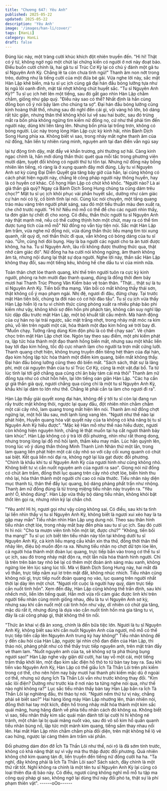 ```yaml
---
title: "Chương 647: Yêu Anh"
published: 2025-05-22
updated: 2025-05-22
description: 'Yêu Anh'
image: '/images/han-li/cover/'
tags: [HanLi]
category: HanLi
draft: false
---
```


Đúng lúc này, một tràng cười khúc khích đột nhiên truyền đến.
"Hì hì! Thật có ý tứ, không ngờ ngủ một chút lại chứng kiến có
người ở nơi này đoạt bảo. Điều buồn cười chính là, hai gã tu sĩ
Trúc Cơ Kỳ lại có chủ ý đánh một gã tu sĩ Nguyên Anh Kỳ. Chẳng
lẽ ta còn chưa tỉnh ngủ!"
Thanh âm non nớt trong trẻo, dường như là tiếng cười của một
đứa bé gái.
Vừa nghe lời này, sắc mặt Hàn Lập khẽ biến, mà tu sĩ ục ịch cùng
gã đại hán đầu bóng lưỡng tựa như bị ngũ lôi oanh đỉnh, mặt tái
nhợt không chút huyết sắc.
"Tu sĩ Nguyên Anh Kỳ?" Tu sĩ ục ịch hét lên một tiếng, sau đó gắt
gao nhìn Hàn Lập chằm chằm, giống như gặp quỷ.
"Điều này sao có thể? Nhất định là hắn cùng đồng bọn cố ý nói
bậy làm cho chúng ta sợ".
Đại hán đầu bóng lưỡng cũng kinh hoàng thất thố, nhưng sau đó
nghĩ đến cái gì, vội vàng hô lớn, bô dáng rất tức giận, nhưng thân
thể không khỏi lui về sau hai bước, sau đó trừng mắt ra bốn phía
không ngừng tìm kiếm nữ đồng nọ, cứ như thể phải tìm đến
người này, dũng khí liền tăng lên.
Nhưng bốn phía lại trống trơn, không có bóng người.
Lúc này trong lòng Hàn Lập cực kỳ kinh hãi, nhìn Bành Dịch Song
Hung phía xa.
Không biết vì sao, trong nháy mắt nghe thanh âm của nữ đồng,
hắn liền tự nhiên rùng mình, nguyên anh tại đan điền vẫn ngủ say

lại tự động tỉnh dậy, mặt đầy vẻ khẩn trương, phi thường sợ hãi.
Càng kinh ngạc chính là, hắn mới dùng thần thức quét qua mỗi
tấc trong phương viên mười dặm, tuyệt đối không có người thứ tư
tồn tại. Nhưng nữ đồng này bỗng nhiên lên tiếng, rõ ràng là ở
xung quanh đây mới đúng. Lấy tu vi Nguyên Anh sơ kỳ cùng Đại
Diễn Quyết gia tăng bây giờ của hắn, lại cũng không có cách phát
hiện người này, chẳng lẽ công pháp người này thông huyền, hay
là có huyền cơ khác.
Cổ họng Hàn Lập có chút khô khốc.
"Người nào? Là ai giả thần giả quỷ? Ngay cả Bành Dịch Song
Hung chúng ta cũng dám trêu chọc?"
Mặt tu sĩ ục ịch khôi phục vài phần huyết sắc, dường như cảm
giác cự hán nói có lý, cố bình tĩnh lại nói. Cùng lúc nói chuyện,
một tầng quang tráo màu vàng trên người phát sáng, sau đó một
tiểu thuẫn màu đen xuất ra, che chở trước người.
"Hì hì! Nếu mỗ mỗ có thể để cho các ngươi nhìn thấy, ta đơn giản
tự chết đi cho xong. Có điều, thần thức người tu sĩ Nguyên Anh
này thật mạnh mẽ, nếu có thể cường thịnh hơn một chút, may ra
có thể tìm được tung tích của mỗ mỗ" Nữ đồng nọ vẫn tùy tiện
nói.
Sắc mặt Hàn Lập âm trầm, vừa nghe nữ đồng nói, vừa dùng thần
thức liều mạng tìm tòi xung quanh, rất quỷ dị, nơi thần thức đi
qua, vẫn không có bóng dáng của tu sĩ nào.
"Ừm, cũng hơi đói bụng. Hay là ba người các ngươi cho ta ăn tươi
được không, ha ha. Tu sĩ Nguyên Anh, lâu rồi không được thưởng
thức qua, thật nhớ cảm giác đó".
Nữ đồng ha ha cười nói không ngừng, âm thanh không âm tà,
nhưng nội dung lại thật sự dọa người.
Nghe lời này, thần sắc Hàn Lập không thay đổi, sau một tiếng
kêu, không hề che dầu tu vi của mình nữa.

Toàn thân chợt lóe thanh quang, khí thế trên người tuôn ra cực kỳ
kinh người, phóng ra hơn mười đạo thanh quang, đúng là đồng
thời đem bảy mươi hai Thanh Trúc Phong Vân Kiếm bảo vệ toàn
thân.
"Thật… thật sự là tu sĩ Nguyên Anh Kỳ. Tiền bối tha mạng. Vãn
bối có mắt không thấy thái sơn, thật không cố ý mạo phạm ngài.
Nhị đệ, ngươi đi đâu, đừng chạy. Tại trước mặt Hàn tiền bối,
chúng ta đời nào có cơ hội đào tẩu".
Tu sĩ cụ ịch vừa thấy Hàn Lập hiển lộ ra tu vi chính thức cùng
phóng xuất ra nhiều pháp bảo phi kiếm như vậy, không khỏi sợ
đến hồn phi phách tán, không cần suy nghĩ lập tức dập đầu trước
mặt Hàn Lập, một bộ khuất tất cầu mệnh.
Mà hành động của cự hán nọ lại trái ngược, sắc mặt trắng nhợt,
trong nháy mặt móc ra kim phù, vỗ lên trên người một cái, hóa
thành một đạo kim hồng xé trời bay đi.
"Muốn chạy. Tưởng rằng dùng Kim độn phù là có thể chạy sao".
Vẻ châm chọc trên mặt Hàn Lập chợt lóe. Ngón tay theo sau
điểm, một phi kiếm phát ra, lập tức hóa thành một đạo thanh hồng
biến mất, nhưng sau một khắc liền bay tới đạo kim hồng, tốc độ
cực nhanh làm cho người ta trợn mắt cứng lưỡi.
Thanh quang chợt hiện, không trung truyền đến tiếng hét thảm
của đại hán, đạo kim hồng lập tức hóa thành một điểm kim quang,
biến mất không thấy. Đại hán đầu bóng lưỡng cũng theo đó biến
mất.
"Sách sách, thật sự là lãng phí, một cái nguyên thần của tu sĩ Trúc
Cơ Kỳ, cũng là một vật.đại bổ. Ta từ lúc tỉnh lại tới giờ chẳng qua
cũng chỉ ăn bảy tám cái mà thôi" Thanh âm nữ đồng tựa như có
chút hỗn hển, lại lớn tiếng oán giận Hàn Lập.
"Các hạ cần gì giả thần giả quỷ, ngươi chẳng qua cũng chỉ là một
tu sĩ Nguyên Anh Kỳ, khẩu khí lại dám to lớn như thế. Chẳng lẽ
phải cần ta làm cho ngươi đi ra".

Hàn Lập thấy giải quyết xong đại hán, không để ý tới tu sĩ còn lại
đang run rẩy trước mặt không thôi, ngược lại quay đầu, đột nhiên
nhìn chằm chằm một cái cây nhỏ, lam quang trong mắt hiện lên
nói.
Thanh âm nữ đồng chợt ngừng lại, một hồi lâu sau, mới lạnh lùng
vang lên.
"Ngươi như thế nào lại phát hiện, Huyễn quang hóa vật quyết này
của ta không có khả năng bị tu sĩ Nguyên Anh Kỳ hiểu được".
"Mặc kệ Hàn mỗ như thế nào hiểu được, ngươi còn không hiện
nguyên hình, chẳng lẽ thật muốn tại hạ cắt ngươi thành bảy tám
khúc".
Hàn Lập không có ý trả lời đối phương, nhìn như rất thong dong,
nhưng trong lòng lại đổ mồ hôi lạnh, thầm kêu may mắn.
Lúc hắn quýnh lên, trong lúc vô ý dùng thần thông Minh Thanh
Linh Nhãn thử một lần, trong lam quang liền phát hiện một cái cây
nhỏ so với cây cối xung quanh có chút sai biệt. Kết quả liền nói
đại ra, không ngờ lại lừa gạt được đối phương.
"Chính là khẩu khí tu sĩ Nguyên Anh Kỳ của ngươi hình như cũng
không nhỏ. Không biết tư vị cắn nuốt nguyên anh của ngươi ra
sao".
Giọng nói nữ đồng có chút âm trầm, đồng thời lục quang trên cây
nhỏ chợt lóe, biến hình thu nhỏ lại, hóa thân thành một người chỉ
cao có nửa thước.
Tiểu nhân này diện mục thanh tú, thân thể đầy lục quang, bộ dáng
phảng phất trần như nhộng. Thanh âm nữ đồng đúng là từ trong
miệng tiểu nhân này truyền ra.
"Yêu anh! Ồ, không đúng".
Hàn Lập vừa thấy bộ dáng tiểu nhân, không khỏi bật thốt lên gọi
ra, nhưng nhìn kỹ lại chần chờ.

"Yêu anh! Hì hì, ngươi gọi như vậy cũng không sai. Có điều, sau
khi ta tỉnh lại liền nhìn thấy vị tu sĩ Nguyên Anh Kỳ, không biết là
ngươi xui xẻo hay là ta gặp may mắn" Tiểu nhân nhìn Hàn Lập
ung dung nói.
Theo sau thân hình tiểu nhân chợt lóe, trong nháy mắt bay đến
phía sau tu sĩ ục ịch. Sau đó cười hì hì nói:
"Cho ta mượn viên tinh hồn một lát, được chứ?"
"Không, tiền bối tha mạng!"
Tu sĩ ục ịch biết tên tiểu nhân này tồn tại không dưới tu sĩ Nguyên
Anh Kỳ, cả kinh liều mạng cầu khẩn xin tha thứ, đồng thời thân
thể nhảy lên, điệu bộ muốn độn ra xa.
Nhưng tiểu nhân nọ chợt dữ tợn lóe lên, cả người hóa thành một
đoàn lục quang, trực tiếp bắn vào trong cơ thể tu sĩ ục ịch, sau đó
trong nháy mặt độn ra, một lần nữa hóa thành hình người. Chỉ là
trên trên bàn tay nhỏ bé lại có thêm một đoàn ánh sáng màu
xanh, không ngừng lóe lên lúc sáng lúc tối.
Mà vị Bành Dịch Song Hung này, hai mắt đã vô thần, trực tiếp
nằm xụi lơ trên mặt đất, không nhúc nhích.
Tiểu nhân cũng không nói gì, trực tiếp nuốt đoàn quang nọ vào,
lục quang trên người nhất thời lại dày lên một chút.
"Ngươi rốt cuộc là người hay quỷ, dám trực tiếp cắn nuốt tinh
hồn".
Xem đến đây, Hàn Lập cũng không thể trấn định, sau khi nhếch
môi, liền lớn tiếng quát.
Hắn mới vừa rồi cảm giác được linh khí trên người tiểu nhân cùng
mình giống nhau, đều là tu vi Nguyên Anh sơ kỳ, nhưng sau khi
cắn nuốt một cái tinh hồn như vậy, dĩ nhiên có chút gia tăng, mặc
dù rất ít, nhưng đúng là dựa vào cắn nuốt tinh hồn mà gia tăng tu
vi, đây là cái công pháp gì, thật không thể tin nổi.

"Thức ăn khai vị đã ăn xong, chính là đến bữa tiệc lớn. Ngươi là tu
sĩ Nguyên Anh Kỳ, không biết sau khi cắn nuốt Nguyên Anh của
ngươi, mỗ mỗ có thể trực tiếp tiến cấp lên Nguyên Anh trung kỳ
hay không!"
Tiểu nhân không để ý đến câu hỏi của Hàn Lập, ngược lại nhìn
chỗ đan điền của Hàn Lập, thì thào nói, phảng phất như có thể
thấy trực tiếp nguyên anh, trên mặt tràn đầy vẻ tham lam.
"Nuốt nguyên anh của ta, sẽ không sợ ta phá thủng bụng ngươi
sao!"
Hàn Lập nghe vậy giận dữ cười, hai tay vỗ một cái, một tiếng
trầm thấp khởi lên, một đạo kim sắc điện hồ thô to từ bàn tay bay
ra.
Sau khi tiến vào Nguyên Anh Kỳ, Hàn Lập có thể giấu Ích Tà
Thần Lôi trên phi kiếm trong cơ thể, cho nên hôm nay bảy mươi
hai thanh phi kiếm mặc dù ở ngoài cơ thể, nhưng sử dụng Ích Tà
Thần Lôi vẫn như trước không thay đổi.
"Kim sắc lôi điện? Dường như trước kia ở nơi nào ta từng nghe
nói qua, như thế nào nghĩ không ra?" Lục sắc tiểu nhân thấy bàn
tay Hàn Lập bắn ra Ích Tà Thần Lôi lại nghiêng đầu, thì thào tự
nói.
"Ngươi nếm thử tư vị này, chẳng phải sẽ biết sao?"
Hai hàng lông mày Hàn Lập nhướng lên, thản nhiên nói, đồng
thời hai tay một kích, điện hồ trong nháy mắt hóa thành một kim
sắc quái mãng, hung hăng đánh về phía tiểu nhân cách đó không
xa.
Không biết vì sao, tiểu nhân thấy kim sắc quái mãn đánh tới lại
cười hì hì không né tránh, một chân lại bị quái mãng nuốt vào,
sau đó vô số kim hồ quấn quanh tiểu nhân bùng nổ, lập tức một
mảnh kim quang, tiếng sấm thay nhau nổi lên.
Hai mắt Hàn Lập nhìn chằm chằm phía đối diện, trên mặt không
hề lộ vẻ cao hứng, ngược lại càng thêm âm trầm vài phần.

Đối phương dám đón đỡ Ích Tà Thần Lôi như thế, nói rõ là đã
sớm tính trước, không có khả năng thật sự vì vậy mà thu thập
được đối phương.
Quả nhiên không chờ kim quang tán đi, liền truyền đến tiếng nữ
đồng cười ha ha.
"Ta nghĩ, đây không phải là Ích Tà Thần Lôi sao? Sách sách, đây
chính là một thứ rất tốt. Nghĩ không ra chính là một tên tu sĩ
Nguyên Anh Kỳ lại cũng có loại thiên địa dị bảo này. Có điều,
ngươi cũng không nghĩ mỗ mỗ tu tập ma công quỷ pháp gì sao,
không ngờ lại dùng thứ này đối phó ta, thật sự là phí phạm thiên
vật".
------oOo------
